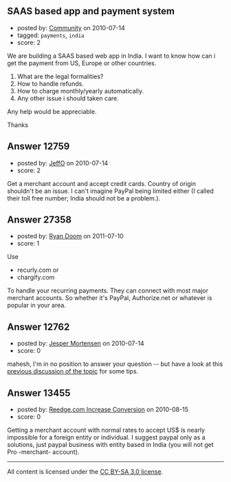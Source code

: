 ## SAAS based app and payment system

- posted by: [Community](https://stackexchange.com/users/-1/-1-community) on 2010-07-14
- tagged: `payments`, `india`
- score: 2

We are building a SAAS based web app in India. 
I want to know how can i get the payment from US, Europe or other countries.

1. What are the legal formalities?
2. How to handle refunds.
3. How to charge monthly/yearly automatically.
4. Any other issue i should taken care.

Any help would be appreciable.

Thanks



## Answer 12759

- posted by: [JeffO](https://stackexchange.com/users/-1/1796-jeffo) on 2010-07-14
- score: 2

Get a merchant account and accept credit cards. Country of origin shouldn't be an issue. I can't imagine PayPal being limited either (I called their toll free number; India should not be a problem.).


## Answer 27358

- posted by: [Ryan Doom](https://stackexchange.com/users/-1/5655-ryan-doom) on 2011-07-10
- score: 1

Use 
 
 - recurly.com or 
 - chargify.com 

To handle your recurring payments. They can connect with most major merchant accounts. So whether it's PayPal, Authorize.net or whatever is popular in your area.


## Answer 12762

- posted by: [Jesper Mortensen](https://stackexchange.com/users/-1/1261-jesper-mortensen) on 2010-07-14
- score: 0

<p>mahesh, I'm in no position to answer your question -- but have a look at this <a href="http://answers.onstartups.com/questions/6837/payment-gateways-for-business-in-india" rel="nofollow">previous discussion of the topic</a> for some tips.</p>



## Answer 13455

- posted by: [Reedge.com Increase Conversion](https://stackexchange.com/users/-1/3691-reedge-com-increase-conversion) on 2010-08-15
- score: 0

Getting a merchant account with normal rates to accept US$ is nearly impossible for a foreign entity or individual. I suggest paypal only as a solutions, just paypal business with entity based in India (you will not get Pro -merchant- account).



---

All content is licensed under the [CC BY-SA 3.0 license](https://creativecommons.org/licenses/by-sa/3.0/).
